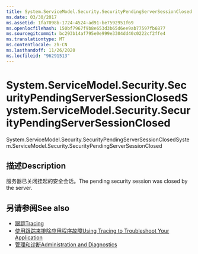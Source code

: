 ```yaml
---
title: System.ServiceModel.Security.SecurityPendingServerSessionClosed
ms.date: 03/30/2017
ms.assetid: 1fa7098b-1724-4524-ad91-be7592951f69
ms.openlocfilehash: 150bf7967f9b8e653d3b65d6ee9ab77597fb6877
ms.sourcegitcommit: bc293b14af795e0e999e3304dd40c0222cf2ffe4
ms.translationtype: MT
ms.contentlocale: zh-CN
ms.lasthandoff: 11/26/2020
ms.locfileid: "96291513"
---
```

# <a name="systemservicemodelsecuritysecuritypendingserversessionclosed"></a><span data-ttu-id="499a8-102">System.ServiceModel.Security.SecurityPendingServerSessionClosed</span><span class="sxs-lookup"><span data-stu-id="499a8-102">System.ServiceModel.Security.SecurityPendingServerSessionClosed</span></span>

<span data-ttu-id="499a8-103">System.ServiceModel.Security.SecurityPendingServerSessionClosed</span><span class="sxs-lookup"><span data-stu-id="499a8-103">System.ServiceModel.Security.SecurityPendingServerSessionClosed</span></span>  
  
## <a name="description"></a><span data-ttu-id="499a8-104">描述</span><span class="sxs-lookup"><span data-stu-id="499a8-104">Description</span></span>  

 <span data-ttu-id="499a8-105">服务器已关闭挂起的安全会话。</span><span class="sxs-lookup"><span data-stu-id="499a8-105">The pending security session was closed by the server.</span></span>  
  
## <a name="see-also"></a><span data-ttu-id="499a8-106">另请参阅</span><span class="sxs-lookup"><span data-stu-id="499a8-106">See also</span></span>

- [<span data-ttu-id="499a8-107">跟踪</span><span class="sxs-lookup"><span data-stu-id="499a8-107">Tracing</span></span>](index.md)
- [<span data-ttu-id="499a8-108">使用跟踪来排除应用程序故障</span><span class="sxs-lookup"><span data-stu-id="499a8-108">Using Tracing to Troubleshoot Your Application</span></span>](using-tracing-to-troubleshoot-your-application.md)
- [<span data-ttu-id="499a8-109">管理和诊断</span><span class="sxs-lookup"><span data-stu-id="499a8-109">Administration and Diagnostics</span></span>](../index.md)
